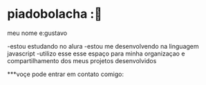 # piadobolacha  :🤑

meu nome e:gustavo

-estou estudando no alura
-estou me desenvolvendo na linguagem javascript
-utilizo esse esse espaço para minha organizaçao e compartilhamento dos meus projetos desenvolvidos

***voçe pode entrar em contato comigo:
